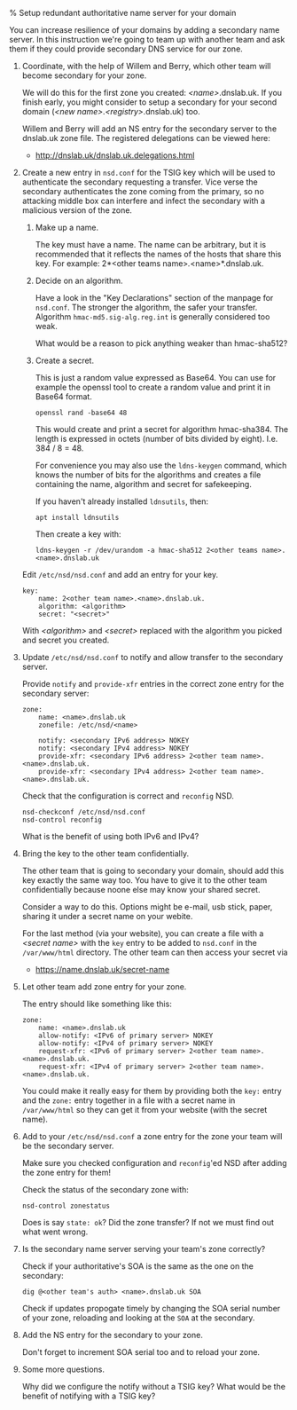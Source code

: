% Setup redundant authoritative name server for your domain

You can increase resilience of your domains by adding a secondary name server.
In this instruction we're going to team up with another team and ask them if
they could provide secondary DNS service for our zone.

1.  Coordinate, with the help of Willem and Berry, which other team will
    become secondary for your zone.

    We will do this for the first zone you created: *\<name\>*.dnslab.uk.
    If you finish early, you might consider to setup a secondary for your
    second domain (*\<new name\>*.*\<registry\>*.dnslab.uk) too.

    Willem and Berry will add an NS entry for the secondary server to the
    dnslab.uk zone file.  The registered delegations can be viewed here:

      * <http://dnslab.uk/dnslab.uk.delegations.html>

2.  Create a new entry in `nsd.conf` for the TSIG key which will be used to
    authenticate the secondary requesting a transfer.  Vice verse the secondary
    authenticates the zone coming from the primary, so no attacking middle
    box can interfere and infect the secondary with a malicious version of
    the zone.

    1.  Make up a name.
      
        The key must have a name.  The name can be arbitrary, but it is
        recommended that it reflects the names of the hosts that
        share this key.  For example:
        2*\<other teams name\>*.*\<name\>*.dnslab.uk.

    2.  Decide on an algorithm.
    
        Have a look in the "Key Declarations" section of the manpage for
        `nsd.conf`.  The stronger the algorithm, the safer your transfer.
        Algorithm `hmac-md5.sig-alg.reg.int` is generally considered too weak.

        What would be a reason to pick anything weaker than hmac-sha512?

    3.  Create a secret.

        This is just a random value expressed as Base64.  You can use for
        example the openssl tool to create a random value and print it in
        Base64 format.

            openssl rand -base64 48

        This would create and print a secret for algorithm hmac-sha384.
        The length is expressed in octets (number of bits divided by eight).
        I.e. 384 / 8 = 48.

        For convenience you may also use the `ldns-keygen` command, which
        knows the number of bits for the algorithms and creates a file
        containing the name, algorithm and secret for safekeeping.

        If you haven't already installed `ldnsutils`, then:

            apt install ldnsutils

        Then create a key with:

            ldns-keygen -r /dev/urandom -a hmac-sha512 2<other teams name>.<name>.dnslab.uk

    Edit `/etc/nsd/nsd.conf` and add an entry for your key.

        key:
            name: 2<other team name>.<name>.dnslab.uk.
            algorithm: <algorithm>
            secret: "<secret>"
    
    With *\<algorithm\>* and *\<secret\>* replaced with the algorithm you
    picked and secret you created.

3.  Update `/etc/nsd/nsd.conf` to notify and allow transfer to the secondary server.

    Provide `notify` and `provide-xfr` entries in the correct zone entry
    for the secondary server:

        zone:
            name: <name>.dnslab.uk
            zonefile: /etc/nsd/<name>

            notify: <secondary IPv6 address> NOKEY
            notify: <secondary IPv4 address> NOKEY
            provide-xfr: <secondary IPv6 address> 2<other team name>.<name>.dnslab.uk.
            provide-xfr: <secondary IPv4 address> 2<other team name>.<name>.dnslab.uk.

    Check that the configuration is correct and `reconfig` NSD.

        nsd-checkconf /etc/nsd/nsd.conf
        nsd-control reconfig

    What is the benefit of using both IPv6 and IPv4?

4.  Bring the key to the other team confidentially.

    The other team that is going to secondary your domain, should add this key
    exactly the same way too.  You have to give it to the other team
    confidentially because noone else may know your shared secret.

    Consider a way to do this.  Options might be e-mail, usb stick, paper,
    sharing it under a secret name on your webite.

    For the last method (via your website), you can create a file with a 
    *\<secret name\>* with the `key` entry to be added to `nsd.conf` in the
    `/var/www/html` directory.  The other team can then access your secret via

      * <https://name.dnslab.uk/secret-name>

5.  Let other team add zone entry for your zone.

    The entry should like something like this:

        zone:
            name: <name>.dnslab.uk
            allow-notify: <IPv6 of primary server> NOKEY
            allow-notify: <IPv4 of primary server> NOKEY
            request-xfr: <IPv6 of primary server> 2<other team name>.<name>.dnslab.uk.
            request-xfr: <IPv4 of primary server> 2<other team name>.<name>.dnslab.uk.

    You could make it really easy for them by providing both the `key:` entry
    and the `zone:` entry together in a file with a secret name in
    `/var/www/html` so they can get it from your website (with the secret name).

6.  Add to your `/etc/nsd/nsd.conf` a zone entry for the zone your team will
    be the secondary server.

    Make sure you checked configuration and `reconfig`'ed NSD after adding
    the zone entry for them!

    Check the status of the secondary zone with:

        nsd-control zonestatus

    Does is say `state: ok`?  Did the zone transfer?
    If not we must find out what went wrong.

7.  Is the secondary name server serving your team's zone correctly?

    Check if your authoritative's SOA is the same as the one on the secondary:

        dig @<other team's auth> <name>.dnslab.uk SOA

    Check if updates propogate timely by changing the SOA serial number of
    your zone, reloading and looking at the `SOA` at the secondary.

8.  Add the NS entry for the secondary to your zone.

    Don't forget to increment SOA serial too and to reload your zone.

9.  Some more questions.

    Why did we configure the notify without a TSIG key?
    What would be the benefit of notifying with a TSIG key?

